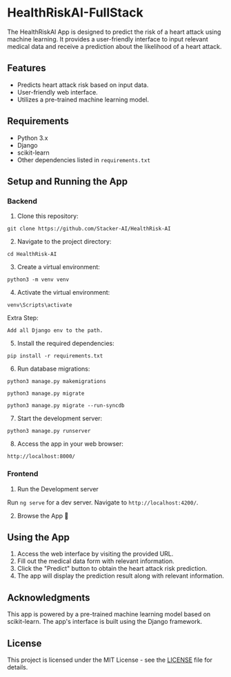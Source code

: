 # HealthRiskAI-FullStack

The HealthRiskAI App is designed to predict the risk of a heart attack using machine learning. It provides a user-friendly interface to input relevant medical data and receive a prediction about the likelihood of a heart attack.

## Features

- Predicts heart attack risk based on input data.
- User-friendly web interface.
- Utilizes a pre-trained machine learning model.

## Requirements

- Python 3.x
- Django
- scikit-learn
- Other dependencies listed in `requirements.txt`

## Setup and Running the App

### Backend

1. Clone this repository:
  ```
git clone https://github.com/Stacker-AI/HealthRisk-AI
  ```
2. Navigate to the project directory:
  ```
cd HealthRisk-AI
```
3. Create a virtual environment:
  ```
python3 -m venv venv
  ```
4. Activate the virtual environment:
  ```
venv\Scripts\activate
  ```
Extra Step: 
  ```
Add all Django env to the path.
  ```
5. Install the required dependencies:
  ```
pip install -r requirements.txt
  ```
6. Run database migrations:
  ```
python3 manage.py makemigrations

python3 manage.py migrate

python3 manage.py migrate --run-syncdb
  ```
7. Start the development server:
  ```
python3 manage.py runserver
  ```
8. Access the app in your web browser:
  ```
http://localhost:8000/
  ```

### Frontend

1. Run the Development server

Run `ng serve` for a dev server. Navigate to `http://localhost:4200/`.

2. Browse the App 🙂

## Using the App

1. Access the web interface by visiting the provided URL.
2. Fill out the medical data form with relevant information.
3. Click the "Predict" button to obtain the heart attack risk prediction.
4. The app will display the prediction result along with relevant information.

## Acknowledgments

This app is powered by a pre-trained machine learning model based on scikit-learn. The app's interface is built using the Django framework.

## License

This project is licensed under the MIT License - see the [LICENSE](LICENSE) file for details.
